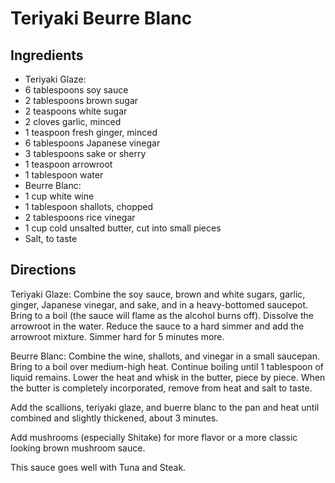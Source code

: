 # Teriyaki Beurre Blanc 

## Ingredients

- Teriyaki Glaze:
- 6 tablespoons soy sauce
- 2 tablespoons brown sugar
- 2 teaspoons white sugar
- 2 cloves garlic, minced
- 1 teaspoon fresh ginger, minced
- 6 tablespoons Japanese vinegar
- 3 tablespoons sake or sherry
- 1 teaspoon arrowroot 
- 1 tablespoon water
- Beurre Blanc:
- 1 cup white wine
- 1 tablespoon shallots, chopped
- 2 tablespoons rice vinegar
- 1 cup cold unsalted butter, cut into small pieces
- Salt, to taste

## Directions

Teriyaki Glaze: Combine the soy sauce, brown and white sugars, garlic, ginger, Japanese vinegar, and sake, and in a heavy-bottomed saucepot. Bring to a boil (the sauce will flame as the alcohol burns off). Dissolve the arrowroot in the water. Reduce the sauce to a hard simmer and add the arrowroot mixture. Simmer hard for 5 minutes more.  
  
 Beurre Blanc: Combine the wine, shallots, and vinegar in a small saucepan. Bring to a boil over medium-high heat. Continue boiling until 1 tablespoon of liquid remains. Lower the heat and whisk in the butter, piece by piece. When the butter is completely incorporated, remove from heat and salt to taste.   
  
  
 Add the scallions, teriyaki glaze, and buerre blanc to the pan and heat until combined and slightly thickened, about 3 minutes.   
  
 Add mushrooms (especially Shitake) for more flavor or a more classic looking brown mushroom sauce.   
  
 This sauce goes well with Tuna and Steak.

